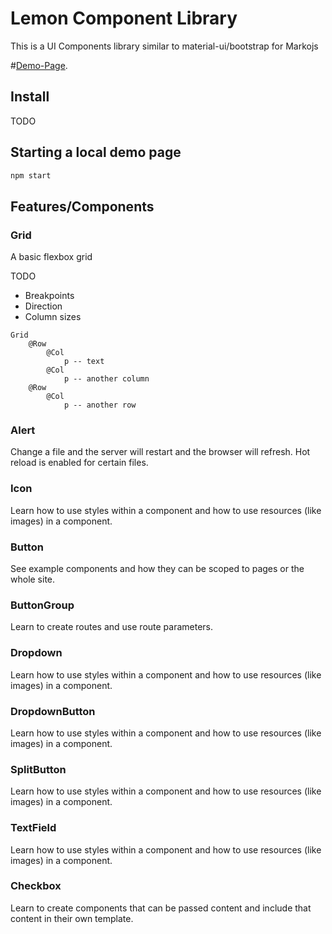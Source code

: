 # Lemon Component Library
This is a UI Components library similar to material-ui/bootstrap for Markojs

#[Demo-Page](https://github.com/marko-js/marko-starter).

## Install

TODO

## Starting a local demo page

```bash
npm start
```

## Features/Components

### Grid 
A basic flexbox grid

TODO 
- Breakpoints
- Direction
- Column sizes

```
Grid
    @Row
        @Col
            p -- text
        @Col
            p -- another column
    @Row
        @Col
            p -- another row
```

### Alert

Change a file and the server will restart and the browser will refresh.  Hot reload is enabled for certain files.

### Icon

Learn how to use styles within a component and how to use resources (like images) in a component.

### Button

See example components and how they can be scoped to pages or the whole site.

### ButtonGroup

Learn to create routes and use route parameters.

### Dropdown

Learn how to use styles within a component and how to use resources (like images) in a component.

### DropdownButton

Learn how to use styles within a component and how to use resources (like images) in a component.

### SplitButton

Learn how to use styles within a component and how to use resources (like images) in a component.

### TextField

Learn how to use styles within a component and how to use resources (like images) in a component.

### Checkbox

Learn to create components that can be passed content and include that content in their own template.
